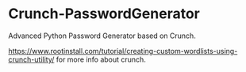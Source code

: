 # Crunch-PasswordGenerator

Advanced Python Password Generator based on Crunch.

https://www.rootinstall.com/tutorial/creating-custom-wordlists-using-crunch-utility/ for more info about crunch.
